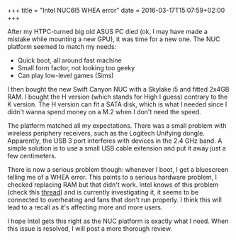 +++
title = "Intel NUC6I5 WHEA error"
date = 2016-03-17T15:07:59+02:00
+++

After my HTPC-turned big old ASUS PC died (ok, I may have made a mistake while mounting a new GPU), it was time for a new one. The NUC platform seemed to match my needs:
* Quick boot, all around fast machine
* Small form factor, not looking too geeky
* Can play low-level games (Sims)

I then bought the new Swift Canyon NUC with a Skylake i5 and fitted 2x4GB RAM. I bought the H version (which stands for High I guess) contrary to the K version. The H version can fit a SATA disk, which is what I needed since I didn't wanna spend money on a M.2 when I don't need the speed.

The platform matched all my expectations. There was a small problem with wireless periphery receivers, such as the Logitech Unifying dongle. Apparently, the USB 3 port interferes with devices in the 2.4 GHz band. A simple solution is to use a small USB cable extension and put it away just a few centimeters.

There is now a serious problem though: whenever I boot, I get a bluescreen telling me of a WHEA error. This points to a serious hardware problem, I checked replacing RAM but that didn't work. Intel knows of this problem (check this [thread](https://communities.intel.com/message/381202#381202)) and is currently investigating it, it seems to be connected to overheating and fans that don't run properly. I think this will lead to a recall as it's affecting more and more users.

I hope Intel gets this right as the NUC platform is exactly what I need. When this issue is resolved, I will post a more thorough review.